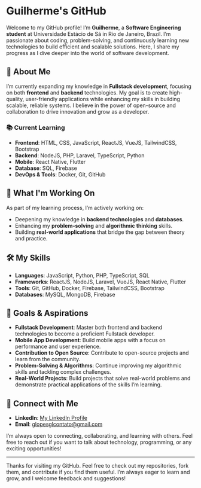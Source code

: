 # Guilherme's GitHub

Welcome to my GitHub profile! I’m **Guilherme**, a **Software Engineering student** at Universidade Estácio de Sá in Rio de Janeiro, Brazil. I’m passionate about coding, problem-solving, and continuously learning new technologies to build efficient and scalable solutions. Here, I share my progress as I dive deeper into the world of software development.

## 🚀 About Me

I’m currently expanding my knowledge in **Fullstack development**, focusing on both **frontend** and **backend** technologies. My goal is to create high-quality, user-friendly applications while enhancing my skills in building scalable, reliable systems. I believe in the power of open-source and collaboration to drive innovation and grow as a developer.

### 📚 Current Learning
- **Frontend**: HTML, CSS, JavaScript, ReactJS, VueJS, TailwindCSS, Bootstrap
- **Backend**: NodeJS, PHP, Laravel, TypeScript, Python
- **Mobile**: React Native, Flutter
- **Database**: SQL, Firebase
- **DevOps & Tools**: Docker, Git, GitHub

## 🌱 What I'm Working On

As part of my learning process, I’m actively working on:
- Deepening my knowledge in **backend technologies** and **databases**.
- Enhancing my **problem-solving** and **algorithmic thinking** skills.
- Building **real-world applications** that bridge the gap between theory and practice.

## 🛠️ My Skills

- **Languages**: JavaScript, Python, PHP, TypeScript, SQL 
- **Frameworks**: ReactJS, NodeJS, Laravel, VueJS, React Native, Flutter
- **Tools**: Git, GitHub, Docker, Firebase, TailwindCSS, Bootstrap
- **Databases**: MySQL, MongoDB, Firebase

## 🎯 Goals & Aspirations

- **Fullstack Development**: Master both frontend and backend technologies to become a proficient Fullstack developer.
- **Mobile App Development**: Build mobile apps with a focus on performance and user experience.
- **Contribution to Open Source**: Contribute to open-source projects and learn from the community.
- **Problem-Solving & Algorithms**: Continue improving my algorithmic skills and tackling complex challenges.
- **Real-World Projects**: Build projects that solve real-world problems and demonstrate practical applications of the skills I’m learning.

## 🔗 Connect with Me

- **LinkedIn**: [My LinkedIn Profile](https://www.linkedin.com/in/glopesgl/)
- **Email**: [glopesglcontato@gmail.com](mailto:glopesglcontato@gmail.com)

I’m always open to connecting, collaborating, and learning with others. Feel free to reach out if you want to talk about technology, programming, or any exciting opportunities!

---

Thanks for visiting my GitHub. Feel free to check out my repositories, fork them, and contribute if you find them useful. I’m always eager to learn and grow, and I welcome feedback and suggestions!
